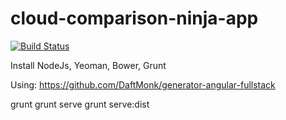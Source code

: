 cloud-comparison-ninja-app
==========================

[![Build Status](https://travis-ci.org/pauldoran/cloud-comparison-ninja-app.svg?branch=master)](https://travis-ci.org/pauldoran/cloud-comparison-ninja-app)

Install NodeJs, Yeoman, Bower, Grunt

Using: https://github.com/DaftMonk/generator-angular-fullstack

grunt
grunt serve
grunt serve:dist

 
